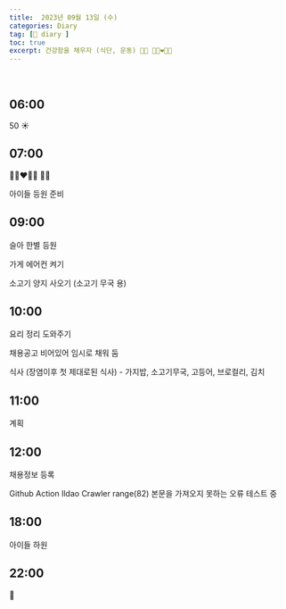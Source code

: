 ```yaml
---
title:  2023년 09월 13일 (수)
categories: Diary
tag: [📒 diary ]
toc: true
excerpt: 건강함을 채우자 (식단, 운동) 🤸🏻 👩🏻‍❤️‍👨🏻
---
```

​
## 06:00

50 ☀️

## 07:00

👩🏻‍❤️‍👨🏻 🤸🏻

아이들 등원 준비

## 09:00

슬아 한별 등원

가게 에어컨 켜기

소고기 양지 사오기 (소고기 무국 용)

## 10:00

요리 정리 도와주기

채용공고 비어있어 임시로 채워 둠

식사 (장염이후 첫 제대로된 식사) - 가지밥, 소고기무국, 고등어, 브로컬리, 김치

## 11:00

계획

## 12:00

채용정보 등록

Github Action Ildao Crawler range(82) 본문을 가져오지 못하는 오류 테스트 중

## 18:00

아이들 하원

## 22:00

🌙

<br><br><br>